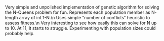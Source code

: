 Very simple and unpolished implementation of genetic algorithm for solving the N-Queens problem for fun.
Represents each population member as N-length array of int 1-N.\n
Uses simple "number of conflicts" heuristic to assess fitness.\n
Very interesting to see how easily this can solve for N up to 10.
At 11, it starts to struggle. Experimenting with population sizes could probably help.

